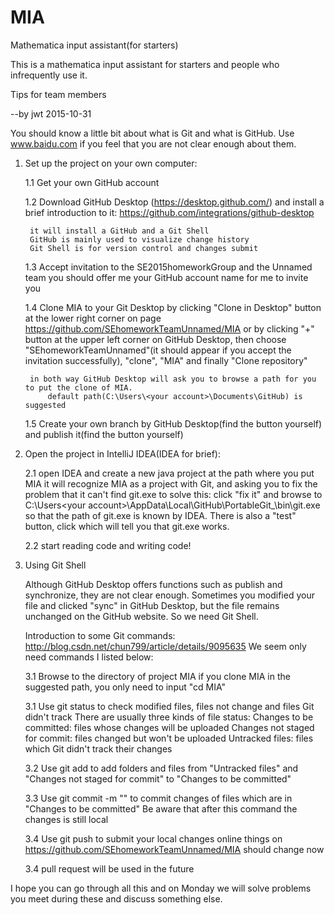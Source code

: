 # MIA
Mathematica input assistant(for starters)


This is a mathematica input assistant for starters and people who infrequently use it.

Tips for team members

--by jwt 2015-10-31

You should know a little bit about what is Git and what is GitHub.
Use www.baidu.com if you feel that you are not clear enough about them.

1. Set up the project on your own computer:

    1.1 Get your own GitHub account

    1.2 Download GitHub Desktop (https://desktop.github.com/) and install
        a brief introduction to it: https://github.com/integrations/github-desktop
        
        it will install a GitHub and a Git Shell
        GitHub is mainly used to visualize change history
        Git Shell is for version control and changes submit
        
    1.3 Accept invitation to the SE2015homeworkGroup and the Unnamed team
        you should offer me your GitHub account name for me to invite you

    1.4 Clone MIA to your Git Desktop 
        by clicking "Clone in Desktop" button at the lower right corner on page 
            https://github.com/SEhomeworkTeamUnnamed/MIA
        or by clicking "+" button at the upper left corner on GitHub Desktop, then
            choose "SEhomeworkTeamUnnamed"(it should appear if you accept the invitation successfully), "clone", "MIA" and finally "Clone repository"
            
        in both way GitHub Desktop will ask you to browse a path for you to put the clone of MIA.
            default path(C:\Users\<your account>\Documents\GitHub) is suggested
            
    1.5 Create your own branch by GitHub Desktop(find the button yourself) and publish it(find the button yourself)
    
    
2. Open the project in IntelliJ IDEA(IDEA for brief):

    2.1 open IDEA and create a new java project at the path where you put MIA
        it will recognize MIA as a project with Git, and asking you to fix the problem that it can't find git.exe
            to solve this: 
                click "fix it" and browse to 
                    C:\Users\<your account>\AppData\Local\GitHub\PortableGit_<this part might vary>\bin\git.exe
                so that the path of git.exe is known by IDEA. There is also a "test" button, click which will tell you that git.exe works.
        
    2.2 start reading code and writing code!
    
3. Using Git Shell

    Although GitHub Desktop offers functions such as publish and synchronize, they are not clear enough. 
    Sometimes you modified your file and clicked "sync" in GitHub Desktop, but the file remains unchanged on the GitHub website. So we need Git Shell.
    
    Introduction to some Git commands:
        http://blog.csdn.net/chun799/article/details/9095635
    We seem only need commands I listed below:
    
    3.1 Browse to the directory of project MIA
        if you clone MIA in the suggested path, you only need to input "cd MIA"
        
    3.1 Use 
            git status
        to check modified files, files not change and files Git didn't track
        There are usually three kinds of file status:
            Changes to be committed: files whose changes will be uploaded
            Changes not staged for commit: files changed but won't be uploaded
            Untracked files: files which Git didn't track their changes
            
    3.2 Use 
            git add <foldername or filename>
        to 
        add folders and files from "Untracked files" and "Changes not staged for commit"
            to "Changes to be committed"
            
    3.3 Use 
            git commit -m "<some notes>"
        to commit changes of files which are in "Changes to be committed"
        Be aware that after this command the changes is still local
        
    3.4 Use
            git push
        to submit your local changes online
        things on https://github.com/SEhomeworkTeamUnnamed/MIA should change now
        
    3.4 pull request
        will be used in the future
        
        
I hope you can go through all this and on Monday we will solve problems you meet during these and discuss something else.
    
